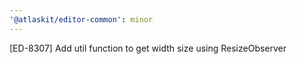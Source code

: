 ```yaml
---
'@atlaskit/editor-common': minor
---
```


[ED-8307] Add util function to get width size using ResizeObserver

